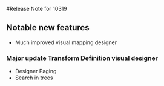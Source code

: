 #Release Note for 10319

## Notable new features
* Much improved visual mapping designer



### Major update Transform Definition visual designer
* Designer Paging
* Search in trees

